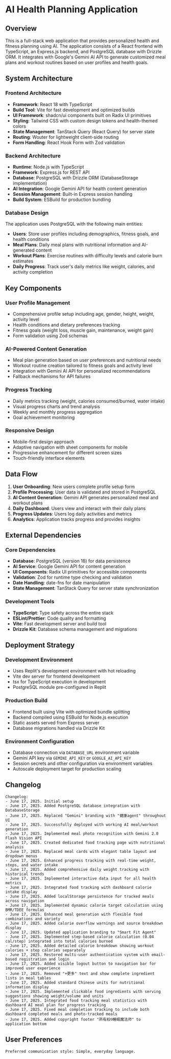 # AI Health Planning Application

## Overview

This is a full-stack web application that provides personalized health and fitness planning using AI. The application consists of a React frontend with TypeScript, an Express.js backend, and PostgreSQL database with Drizzle ORM. It integrates with Google's Gemini AI API to generate customized meal plans and workout routines based on user profiles and health goals.

## System Architecture

### Frontend Architecture
- **Framework**: React 18 with TypeScript
- **Build Tool**: Vite for fast development and optimized builds
- **UI Framework**: shadcn/ui components built on Radix UI primitives
- **Styling**: Tailwind CSS with custom design tokens and health-themed colors
- **State Management**: TanStack Query (React Query) for server state
- **Routing**: Wouter for lightweight client-side routing
- **Form Handling**: React Hook Form with Zod validation

### Backend Architecture
- **Runtime**: Node.js with TypeScript
- **Framework**: Express.js for REST API
- **Database**: PostgreSQL with Drizzle ORM (DatabaseStorage implementation)
- **AI Integration**: Google Gemini API for health content generation
- **Session Management**: Built-in Express session handling
- **Build System**: ESBuild for production bundling

### Database Design
The application uses PostgreSQL with the following main entities:
- **Users**: Store user profiles including demographics, fitness goals, and health conditions
- **Meal Plans**: Daily meal plans with nutritional information and AI-generated content
- **Workout Plans**: Exercise routines with difficulty levels and calorie burn estimates
- **Daily Progress**: Track user's daily metrics like weight, calories, and activity completion

## Key Components

### User Profile Management
- Comprehensive profile setup including age, gender, height, weight, activity level
- Health conditions and dietary preferences tracking
- Fitness goals (weight loss, muscle gain, maintenance, weight gain)
- Form validation using Zod schemas

### AI-Powered Content Generation
- Meal plan generation based on user preferences and nutritional needs
- Workout routine creation tailored to fitness goals and activity level
- Integration with Gemini AI API for personalized recommendations
- Fallback mechanisms for API failures

### Progress Tracking
- Daily metrics tracking (weight, calories consumed/burned, water intake)
- Visual progress charts and trend analysis
- Weekly and monthly progress aggregation
- Goal achievement monitoring

### Responsive Design
- Mobile-first design approach
- Adaptive navigation with sheet components for mobile
- Progressive enhancement for different screen sizes
- Touch-friendly interface elements

## Data Flow

1. **User Onboarding**: New users complete profile setup form
2. **Profile Processing**: User data is validated and stored in PostgreSQL
3. **AI Content Generation**: Gemini API generates personalized meal and workout plans
4. **Daily Dashboard**: Users view and interact with their daily plans
5. **Progress Updates**: Users log daily activities and metrics
6. **Analytics**: Application tracks progress and provides insights

## External Dependencies

### Core Dependencies
- **Database**: PostgreSQL (version 16) for data persistence
- **AI Service**: Google Gemini API for content generation
- **UI Components**: Radix UI primitives for accessible components
- **Validation**: Zod for runtime type checking and validation
- **Date Handling**: date-fns for date manipulation
- **State Management**: TanStack Query for server state synchronization

### Development Tools
- **TypeScript**: Type safety across the entire stack
- **ESLint/Prettier**: Code quality and formatting
- **Vite**: Fast development server and build tool
- **Drizzle Kit**: Database schema management and migrations

## Deployment Strategy

### Development Environment
- Uses Replit's development environment with hot reloading
- Vite dev server for frontend development
- tsx for TypeScript execution in development
- PostgreSQL module pre-configured in Replit

### Production Build
- Frontend built using Vite with optimized bundle splitting
- Backend compiled using ESBuild for Node.js execution
- Static assets served from Express server
- Database migrations handled via Drizzle Kit

### Environment Configuration
- Database connection via `DATABASE_URL` environment variable
- Gemini API key via `GEMINI_API_KEY` or `GOOGLE_AI_API_KEY`
- Session secrets and other configuration via environment variables
- Autoscale deployment target for production scaling

## Changelog

```
Changelog:
- June 17, 2025. Initial setup
- June 17, 2025. Added PostgreSQL database integration with DatabaseStorage
- June 17, 2025. Replaced "Gemini" branding with "健康agent" throughout UI
- June 17, 2025. Successfully deployed with working AI meal/workout generation
- June 17, 2025. Implemented meal photo recognition with Gemini 2.0 Flash Vision API
- June 17, 2025. Created dedicated food tracking page with nutritional analysis
- June 17, 2025. Replaced meal cards with elegant table layout and dropdown menus
- June 17, 2025. Enhanced progress tracking with real-time weight, steps, and water intake
- June 17, 2025. Added comprehensive daily weight tracking with historical trends
- June 17, 2025. Implemented interactive data input for all health metrics
- June 17, 2025. Integrated food tracking with dashboard calorie intake display
- June 17, 2025. Added localStorage persistence for tracked meals across navigation
- June 17, 2025. Implemented dynamic calorie target calculation using BMR/TDEE formulas
- June 17, 2025. Enhanced meal generation with flexible food combinations and variety
- June 17, 2025. Added calorie overflow warnings and source breakdown display
- June 17, 2025. Updated application branding to "Smart Fit Agent"
- June 17, 2025. Implemented step-based calorie calculation (0.04 cal/step) integrated into total calories burned
- June 17, 2025. Added detailed calorie breakdown showing workout calories + step calories separately
- June 17, 2025. Restored multi-user authentication system with email-based registration and login
- June 17, 2025. Added visible logout button to navigation bar for improved user experience
- June 17, 2025. Removed "+更多" text and show complete ingredient lists in meal tables
- June 17, 2025. Added standard Chinese units for nutritional information display
- June 17, 2025. Implemented clickable food ingredients with serving suggestions showing weight/volume and units
- June 17, 2025. Integrated food tracking meal statistics with dashboard AI meal plan for progress tracking
- June 17, 2025. Fixed meal completion tracking to include both dashboard completed meals and photo-tracked meals
- June 17, 2025. Added copyright footer "所有权©睡眠魔法师" to application bottom
```

## User Preferences

```
Preferred communication style: Simple, everyday language.
```
